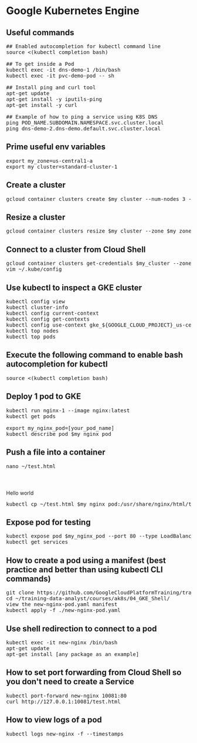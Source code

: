 # Google Kubernetes Engine

## Useful commands
<pre>
## Enabled autocompletion for kubectl command line 
source <(kubectl completion bash)

## To get inside a Pod
kubectl exec -it dns-demo-1 /bin/bash
kubectl exec -it pvc-demo-pod -- sh

## Install ping and curl tool
apt-get update
apt-get install -y iputils-ping
apt-get install -y curl

## Example of how to ping a service using K8S DNS
ping POD_NAME.SUBDOMAIN.NAMESPACE.svc.cluster.local
ping dns-demo-2.dns-demo.default.svc.cluster.local
</pre>

## Prime useful env variables
<pre>
export my_zone=us-central1-a
export my_cluster=standard-cluster-1
</pre>

## Create a cluster
<pre>
gcloud container clusters create $my_cluster --num-nodes 3 --zone $my_zone --enable-ip-alias
</pre>

## Resize a cluster
<pre>
gcloud container clusters resize $my_cluster --zone $my_zone --size=4
</pre>

## Connect to a cluster from Cloud Shell
<pre>
gcloud container clusters get-credentials $my_cluster --zone $my_zone
vim ~/.kube/config
</pre>

## Use kubectl to inspect a GKE cluster
<pre>
kubectl config view
kubectl cluster-info
kubectl config current-context
kubectl config get-contexts
kubectl config use-context gke_${GOOGLE_CLOUD_PROJECT}_us-central1-a_standard-cluster-1
kubectl top nodes
kubectl top pods
</pre>


## Execute the following command to enable bash autocompletion for kubectl
<pre>
source <(kubectl completion bash)
</pre>

## Deploy 1 pod to GKE
<pre>
kubectl run nginx-1 --image nginx:latest
kubectl get pods

export my_nginx_pod=[your_pod_name]
kubectl describe pod $my_nginx_pod
</pre>

## Push a file into a container
<pre>
nano ~/test.html
</pre>

<html> <header><title>This is title</title></header>
<body> Hello world </body>
</html>

<pre>
kubectl cp ~/test.html $my_nginx_pod:/usr/share/nginx/html/test.html
</pre>

## Expose pod for testing
<pre>
kubectl expose pod $my_nginx_pod --port 80 --type LoadBalancer
kubectl get services
</pre>

## How to create a pod using a manifest (best practice and better than using kubectl CLI commands)
<pre>
git clone https://github.com/GoogleCloudPlatformTraining/training-data-analyst
cd ~/training-data-analyst/courses/ak8s/04_GKE_Shell/
view the new-nginx-pod.yaml manifest
kubectl apply -f ./new-nginx-pod.yaml
</pre>

## Use shell redirection to connect to a pod
<pre>
kubectl exec -it new-nginx /bin/bash
apt-get update
apt-get install [any package as an example]
</pre>

## How to set port forwarding from Cloud Shell so you don't need to create a Service
<pre>
kubectl port-forward new-nginx 10081:80
curl http://127.0.0.1:10081/test.html 
</pre>

## How to view logs of a pod
<pre>
kubectl logs new-nginx -f --timestamps
</pre>
